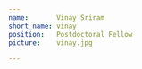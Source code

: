 ```yaml
---
name:       Vinay Sriram
short_name: vinay
position:   Postdoctoral Fellow
picture:    vinay.jpg

---
```


